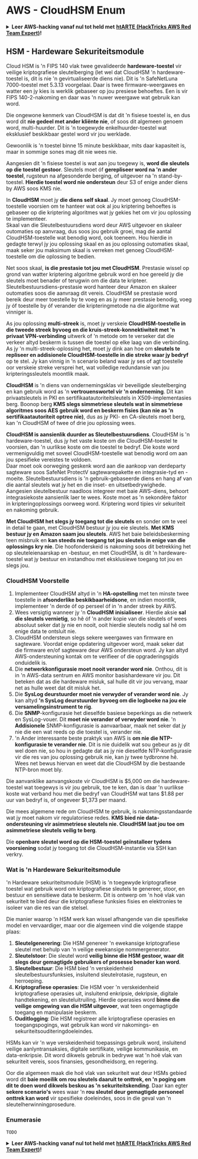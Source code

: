 # AWS - CloudHSM Enum

<details>

<summary><strong>Leer AWS-hacking vanaf nul tot held met</strong> <a href="https://training.hacktricks.xyz/courses/arte"><strong>htARTE (HackTricks AWS Red Team Expert)</strong></a><strong>!</strong></summary>

Ander maniere om HackTricks te ondersteun:

* As jy jou **maatskappy geadverteer wil sien in HackTricks** of **HackTricks in PDF wil aflaai** Kyk na die [**INSKRYWINGSPLANNE**](https://github.com/sponsors/carlospolop)!
* Kry die [**amptelike PEASS & HackTricks swag**](https://peass.creator-spring.com)
* Ontdek [**Die PEASS Familie**](https://opensea.io/collection/the-peass-family), ons versameling eksklusiewe [**NFTs**](https://opensea.io/collection/the-peass-family)
* **Sluit aan by die** 💬 [**Discord-groep**](https://discord.gg/hRep4RUj7f) of die [**telegram-groep**](https://t.me/peass) of **volg** ons op **Twitter** 🐦 [**@hacktricks\_live**](https://twitter.com/hacktricks\_live)**.**
* **Deel jou haktruuks deur PR's in te dien by die** [**HackTricks**](https://github.com/carlospolop/hacktricks) en [**HackTricks Cloud**](https://github.com/carlospolop/hacktricks-cloud) github-opslag.

</details>

## HSM - Hardeware Sekuriteitsmodule

Cloud HSM is 'n FIPS 140 vlak twee gevalideerde **hardeware-toestel** vir veilige kriptografiese sleutelberging (let wel dat CloudHSM 'n hardeware-toestel is, dit is nie 'n gevirtualiseerde diens nie). Dit is 'n SafeNetLuna 7000-toestel met 5.3.13 voorgelaai. Daar is twee firmware-weergawes en watter een jy kies is werklik gebaseer op jou presiese behoeftes. Een is vir FIPS 140-2-nakoming en daar was 'n nuwer weergawe wat gebruik kan word.

Die ongewone kenmerk van CloudHSM is dat dit 'n fisiese toestel is, en dus word dit **nie gedeel met ander kliënte nie**, of soos dit algemeen genoem word, multi-huurder. Dit is 'n toegewyde enkelhuurder-toestel wat eksklusief beskikbaar gestel word vir jou werklade.

Gewoonlik is 'n toestel binne 15 minute beskikbaar, mits daar kapasiteit is, maar in sommige sones mag dit nie wees nie.

Aangesien dit 'n fisiese toestel is wat aan jou toegewy is, **word die sleutels op die toestel gestoor**. Sleutels moet óf **gerepliseer word na 'n ander toestel**, rugsteun na afgesonderde berging, of uitgevoer na 'n stand-by-toestel. **Hierdie toestel word nie ondersteun** deur S3 of enige ander diens by AWS soos KMS nie.

In **CloudHSM** moet jy **die diens self skaal**. Jy moet genoeg CloudHSM-toestelle voorsien om te hanteer wat ook al jou kriptering behoeftes is gebaseer op die kriptering algoritmes wat jy gekies het om vir jou oplossing te implementeer.\
Skaal van die Sleutelbestuursdiens word deur AWS uitgevoer en skaleer outomaties op aanvraag, dus soos jou gebruik groei, mag die aantal CloudHSM-toestelle wat benodig word, ook toeneem. Hou hierdie in gedagte terwyl jy jou oplossing skaal en as jou oplossing outomaties skaal, maak seker jou maksimum skaal is verreken met genoeg CloudHSM-toestelle om die oplossing te bedien.

Net soos skaal, **is die prestasie tot jou met CloudHSM**. Prestasie wissel op grond van watter kriptering algoritme gebruik word en hoe gereeld jy die sleutels moet benader of terugwin om die data te kripteer. Sleutelbestuursdiens-prestasie word hanteer deur Amazon en skaleer outomaties soos die aanvraag dit vereis. CloudHSM se prestasie word bereik deur meer toestelle by te voeg en as jy meer prestasie benodig, voeg jy óf toestelle by óf verander die kripteringmetode na die algoritme wat vinniger is.

As jou oplossing **multi-streek** is, moet jy verskeie **CloudHSM-toestelle in die tweede streek byvoeg en die kruis-streek-konnektiwiteit met 'n privaat VPN-verbinding** uitwerk of 'n metode om te verseker dat die verkeer altyd beskerm is tussen die toestel op elke laag van die verbinding. As jy 'n multi-streek-oplossing het, moet jy dink aan hoe om **sleutels te repliseer en addisionele CloudHSM-toestelle in die streke waar jy bedryf** op te stel. Jy kan vinnig in 'n scenario beland waar jy ses of agt toestelle oor verskeie streke versprei het, wat volledige redundansie van jou kripteringssleutels moontlik maak.

**CloudHSM** is 'n diens van ondernemingsklas vir beveiligde sleutelberging en kan gebruik word as 'n **vertrouenswortel vir 'n onderneming**. Dit kan privaatsleutels in PKI en sertifikaatautoriteitsleutels in X509-implementasies berg. Boonop berg **KMS slegs simmetriese sleutels wat in simmetriese algoritmes soos AES gebruik word en beskerm fisies (kan nie as 'n sertifikaatautoriteit optree nie)**, dus as jy PKI- en CA-sleutels moet berg, kan 'n CloudHSM of twee of drie jou oplossing wees.

**CloudHSM is aansienlik duurder as Sleutelbestuursdiens**. CloudHSM is 'n hardeware-toestel, dus jy het vaste koste om die CloudHSM-toestel te voorsien, dan 'n uurlikse koste om die toestel te bedryf. Die koste word vermenigvuldig met soveel CloudHSM-toestelle wat benodig word om aan jou spesifieke vereistes te voldoen.\
Daar moet ook oorweging geskenk word aan die aankoop van derdeparty sagteware soos SafeNet ProtectV sagtewarepakette en integrasie-tyd en -moeite. Sleutelbestuursdiens is 'n gebruik-gebaseerde diens en hang af van die aantal sleutels wat jy het en die inset- en uitsetbedrywighede. Aangesien sleutelbestuur naadloos integreer met baie AWS-diens, behoort integrasiekoste aansienlik laer te wees. Koste moet as 'n sekondêre faktor in kripteringoplossings oorweeg word. Kriptering word tipies vir sekuriteit en nakoming gebruik.

**Met CloudHSM het slegs jy toegang tot die sleutels** en sonder om te veel in detail te gaan, met CloudHSM bestuur jy jou eie sleutels. **Met KMS bestuur jy en Amazon saam jou sleutels**. AWS het baie beleidsbeskerming teen misbruik en **kan steeds nie toegang tot jou sleutels in enige van die oplossings kry nie**. Die hoofonderskeid is nakoming soos dit betrekking het op sleuteleienaarskap en -bestuur, en met CloudHSM, is dit 'n hardeware-toestel wat jy bestuur en instandhou met eksklusiewe toegang tot jou en slegs jou.

### CloudHSM Voorstelle

1. Implementeer CloudHSM altyd in 'n **HA-opstelling** met ten minste twee toestelle in **afsonderlike beskikbaarheidsone**, en indien moontlik, implementeer 'n derde óf op perseel óf in 'n ander streek by AWS.
2. Wees versigtig wanneer jy 'n **CloudHSM** **inisialiseer**. Hierdie aksie **sal die sleutels vernietig**, so hê óf 'n ander kopie van die sleutels of wees absoluut seker dat jy nie en nooit, ooit hierdie sleutels nodig sal hê om enige data te ontsluit nie.
3. CloudHSM ondersteun slegs sekere weergawes van firmware en sagteware. Voordat enige opdatering uitgevoer word, maak seker dat die firmware en/of sagteware deur AWS ondersteun word. Jy kan altyd AWS-ondersteuning kontak om te verifieer of die opgraderingsgids onduidelik is.
4. Die **netwerkkonfigurasie moet nooit verander word nie**. Onthou, dit is in 'n AWS-data sentrum en AWS monitor basishardeware vir jou. Dit beteken dat as die hardeware misluk, sal hulle dit vir jou vervang, maar net as hulle weet dat dit misluk het.
5. Die **SysLog deurstuurder moet nie verwyder of verander word nie**. Jy kan altyd **'n SysLog deurstuurder byvoeg om die logboeke na jou eie versamelingsinstrument te rig**.
6. Die **SNMP**-konfigurasie het dieselfde basiese beperkings as die netwerk en SysLog-vouer. Dit **moet nie verander of verwyder word nie**. 'n **Addisionele** SNMP-konfigurasie is aanvaarbaar, maak net seker dat jy nie die een wat reeds op die toestel is, verander nie.
7. 'n Ander interessante beste praktyk van AWS is **om nie die NTP-konfigurasie te verander nie**. Dit is nie duidelik wat sou gebeur as jy dit wel doen nie, so hou in gedagte dat as jy nie dieselfde NTP-konfigurasie vir die res van jou oplossing gebruik nie, kan jy twee tydbronne hê. Wees net bewus hiervan en weet dat die CloudHSM by die bestaande NTP-bron moet bly.

Die aanvanklike aanvangskoste vir CloudHSM is $5,000 om die hardeware-toestel wat toegewys is vir jou gebruik, toe te ken, dan is daar 'n uurlikse koste wat verband hou met die bedryf van CloudHSM wat tans $1.88 per uur van bedryf is, of ongeveer $1,373 per maand.

Die mees algemene rede om CloudHSM te gebruik, is nakomingsstandaarde wat jy moet nakom vir regulatoriese redes. **KMS bied nie data-ondersteuning vir asimmetriese sleutels nie. CloudHSM laat jou toe om asimmetriese sleutels veilig te berg**.

Die **openbare sleutel word op die HSM-toestel geïnstalleer tydens voorsiening** sodat jy toegang tot die CloudHSM-instantie via SSH kan verkry.
### Wat is 'n Hardeware Sekuriteitsmodule

'n Hardeware sekuriteitsmodule (HSM) is 'n toegewyde kriptografiese toestel wat gebruik word om kriptografiese sleutels te genereer, stoor, en bestuur en sensitiewe data te beskerm. Dit is ontwerp om 'n hoë vlak van sekuriteit te bied deur die kriptografiese funksies fisies en elektronies te isoleer van die res van die stelsel.

Die manier waarop 'n HSM werk kan wissel afhangende van die spesifieke model en vervaardiger, maar oor die algemeen vind die volgende stappe plaas:

1. **Sleutelgenerering**: Die HSM genereer 'n ewekansige kriptografiese sleutel met behulp van 'n veilige ewekansige nommergenerator.
2. **Sleutelstoor**: Die sleutel word **veilig binne die HSM gestoor, waar dit slegs deur gemagtigde gebruikers of prosesse benader kan word**.
3. **Sleutelbestuur**: Die HSM bied 'n verskeidenheid sleutelbestuursfunksies, insluitend sleutelrotasie, rugsteun, en herroeping.
4. **Kriptografiese operasies**: Die HSM voer 'n verskeidenheid kriptografiese operasies uit, insluitend enkripsie, dekripsie, digitale handtekening, en sleuteluitruiling. Hierdie operasies word **binne die veilige omgewing van die HSM uitgevoer**, wat teen ongemagtigde toegang en manipulasie beskerm.
5. **Ouditlogging**: Die HSM registreer alle kriptografiese operasies en toegangspogings, wat gebruik kan word vir nakomings- en sekuriteitsouditeringdoeleindes.

HSMs kan vir 'n wye verskeidenheid toepassings gebruik word, insluitend veilige aanlyntransaksies, digitale sertifikate, veilige kommunikasie, en data-enkripsie. Dit word dikwels gebruik in bedrywe wat 'n hoë vlak van sekuriteit vereis, soos finansies, gesondheidsorg, en regering.

Oor die algemeen maak die hoë vlak van sekuriteit wat deur HSMs gebied word dit **baie moeilik om rou sleutels daaruit te onttrek, en 'n poging om dit te doen word dikwels beskou as 'n sekuriteitskending**. Daar kan egter **sekere scenario's** wees waar 'n **rou sleutel deur gemagtigde personeel onttrek kan word** vir spesifieke doeleindes, soos in die geval van 'n sleutelherwinningprosedure.

### Enumerasie
```
TODO
```
<details>

<summary><strong>Leer AWS-hacking vanaf nul tot held met</strong> <a href="https://training.hacktricks.xyz/courses/arte"><strong>htARTE (HackTricks AWS Red Team Expert)</strong></a><strong>!</strong></summary>

Ander maniere om HackTricks te ondersteun:

* As jy jou **maatskappy geadverteer wil sien in HackTricks** of **HackTricks in PDF wil aflaai** Kyk na die [**INSKRYWINGSPLANNE**](https://github.com/sponsors/carlospolop)!
* Kry die [**amptelike PEASS & HackTricks swag**](https://peass.creator-spring.com)
* Ontdek [**Die PEASS Familie**](https://opensea.io/collection/the-peass-family), ons versameling eksklusiewe [**NFTs**](https://opensea.io/collection/the-peass-family)
* **Sluit aan by die** 💬 [**Discord-groep**](https://discord.gg/hRep4RUj7f) of die [**telegram-groep**](https://t.me/peass) of **volg** ons op **Twitter** 🐦 [**@hacktricks\_live**](https://twitter.com/hacktricks\_live)**.**
* **Deel jou hacking-truuks deur PR's in te dien by die** [**HackTricks**](https://github.com/carlospolop/hacktricks) en [**HackTricks Cloud**](https://github.com/carlospolop/hacktricks-cloud) github-opslag.

</details>
